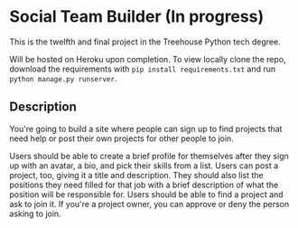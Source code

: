 # Social Team Builder (In progress)

This is the twelfth and final project in the Treehouse Python tech degree.

Will be hosted on Heroku upon completion. To view locally clone the repo, download the 
requirements with ```pip install requirements.txt``` and run ```python manage.py runserver```.

## Description

You're going to build a site where people can sign up to find projects that need help or post their own projects for 
other people to join. 

Users should be able to create a brief profile for themselves after they sign up with an avatar, 
a bio, and pick their skills from a list. Users can post a project, too, giving it a title and description. They should 
also list the positions they need filled for that job with a brief description of what the position will be responsible 
for. Users should be able to find a project and ask to join it. If you're a project owner, you can approve or deny the 
person asking to join.